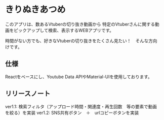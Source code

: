 # きりぬきあつめ

このアプリは、数あるVtuberの切り抜き動画から
特定のVtuberさんに関する動画をピックアップして検索、表示するWEBアプリです。

時間がない方でも、好きなVtuberの切り抜きをたくさん見たい！　そんな方向けです。

## 仕様
Reactをベースにし、Youtube Data APIやMaterial-UIを使用しております。

## リリースノート
ver1.1: 検索フィルタ（アップロード時間・関連度・再生回数　等の要素で動画を絞る）を実装
ver1.2: SNS共有ボタン　＋　urlコピーボタンを実装

